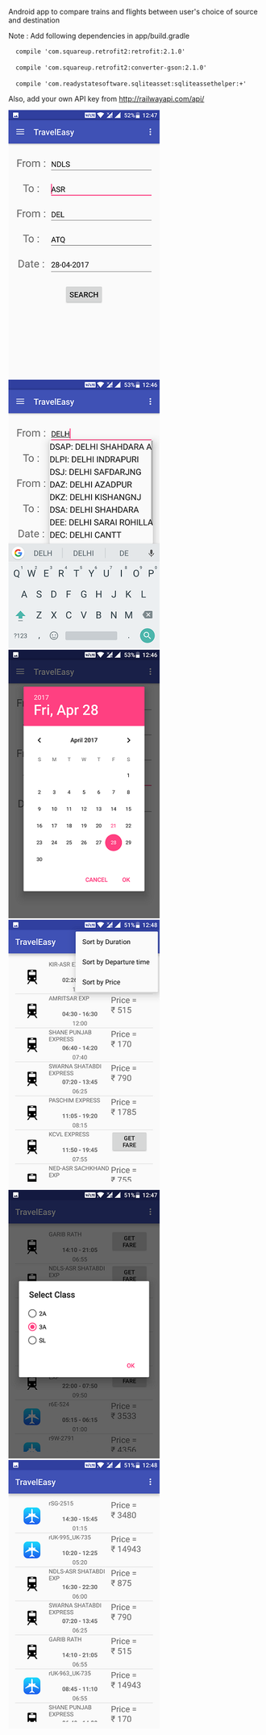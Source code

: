 Android app to compare trains and flights between user's choice of source and destination

Note : Add following dependencies in app/build.gradle

      compile 'com.squareup.retrofit2:retrofit:2.1.0'
      
      compile 'com.squareup.retrofit2:converter-gson:2.1.0'
      
      compile 'com.readystatesoftware.sqliteasset:sqliteassethelper:+'
      
Also, add your own API key from http://railwayapi.com/api/

![alt tag](screenshots/1.png)
![alt tag](screenshots/2.png)
![alt tag](screenshots/3.png)
![alt tag](screenshots/4.png)
![alt tag](screenshots/5.png)
![alt tag](screenshots/6.png)


